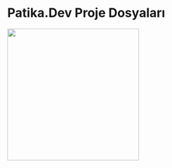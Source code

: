 # Patika.Dev Proje Dosyaları

<img width="300" height="300" align="left" src="https://user-images.githubusercontent.com/68808212/188310751-cb8c04d4-b44a-40d5-afa0-32f5b97b537b.png" />
